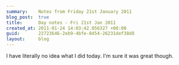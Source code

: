```yaml
---
summary:    Notes from Friday 21st January 2011
blog_post:  true
title:      Day notes - Fri 21st Jan 2011
created_at: 2011-01-24 14:03:42.056327 +00:00
guid:       22723646-2eb9-4bfe-8454-26231def38d8
layout:     blog
---
```

I have literally no idea what I did today.  I'm sure it was great though.
